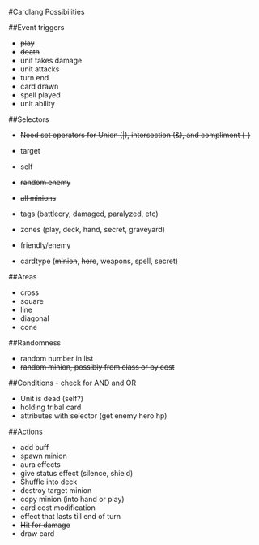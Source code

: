 #Cardlang Possibilities

##Event triggers
* ~~play~~
* ~~death~~
* unit takes damage
* unit attacks
* turn end
* card drawn
* spell played
* unit ability

##Selectors
* ~~Need set operators for Union (|), intersection (&), and compliment (-)~~
* target
* self
* ~~random enemy~~
* ~~all minions~~

* tags (battlecry, damaged, paralyzed, etc)
* zones (play, deck, hand, secret, graveyard)
* friendly/enemy
* cardtype (~~minion~~, ~~hero~~, weapons, spell, secret)

##Areas
* cross
* square
* line
* diagonal
* cone


##Randomness
* random number in list
* ~~random minion, possibly from class or by cost~~

##Conditions - check for AND and OR
* Unit is dead (self?)
* holding tribal card
* attributes with selector (get enemy hero hp)


##Actions
* add buff
* spawn minion
* aura effects
* give status effect (silence, shield)
* Shuffle into deck
* destroy target minion
* copy minion (into hand or play)
* card cost modification
* effect that lasts till end of turn
* ~~Hit for damage~~
* ~~draw card~~
